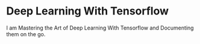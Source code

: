 # Deep Learning With Tensorflow

I am Mastering the Art of Deep Learning With Tensorflow and Documenting them on the go.
